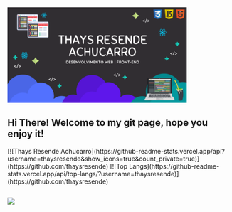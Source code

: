 <img src="banner_git.png" width="80%" justify-content="center" margin="auto">

## Hi There! Welcome to my git page, hope you enjoy it!

<table>
  [![Thays Resende Achucarro](https://github-readme-stats.vercel.app/api?username=thaysresende&show_icons=true&count_private=true)](https://github.com/thaysresende)
  [![Top Langs](https://github-readme-stats.vercel.app/api/top-langs/?username=thaysresende)](https://github.com/thaysresende)
 <table>
   
![](https://komarev.com/ghpvc/?username=thaysresende)
